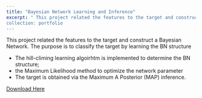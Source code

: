 ```yaml
---
title: "Bayesian Network Learning and Inference"
excerpt: " This project related the features to the target and construct a Bayesian Network. The purpose is to classify the target by learning the BN structure 
collection: portfolio
---
```

This project related the features to the target and construct a Bayesian Network. The purpose is to classify the target by learning the BN structure
* The hill-climing learning algoirhtm is implemented to determine the BN structure;
* the Maximum Likelihood method to optimize the network parameter 
* The target is obtained via the Maximum A Posterior (MAP) inference.  

[Download Here](http://Wendy0601.github.io/files/PGM_Proj2_Fall18_LiWenting_new.pdf)
